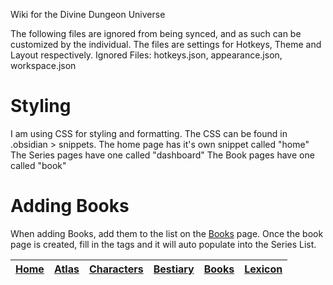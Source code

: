 Wiki for the Divine Dungeon Universe


The following files are ignored from being synced, and as such can be customized by the individual. The files are settings for Hotkeys, Theme and Layout respectively.
Ignored Files: hotkeys.json, appearance.json, workspace.json

# Styling

I am using CSS for styling and formatting. The CSS can be found in .obsidian > snippets.
The home page has it's own snippet called "home"
The Series pages have one called "dashboard"
The Book pages have one called "book"

# Adding Books
When adding Books, add them to the list on the [Books](obsidian://open?file=CAL-Wiki&file=Books%2FBooks) page. Once the book page is created, fill in the tags and it will auto populate into the Series List.




| [Home](obsidian://open?file=CAL-Wiki&file=Home) |  [Atlas](obsidian://open?file=CAL-Wiki&file=Atlas%2FAtlas)  |[Characters](obsidian://open?file=CAL-Wiki&file=Characters%2FCharacters) | [Bestiary](obsidian://open?file=CAL-Wiki&file=Bestiary%2FBestiary) | [Books](obsidian://open?file=CAL-Wiki&file=Books%2FBooks)| [Lexicon](obsidian://open?file=CAL-Wiki&file=Lexicon%2FLexicon) |
| -------- | -------|------- | ------------ | --------- | ----------- |



